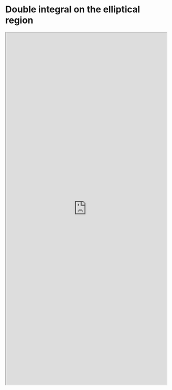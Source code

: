 # Double integral on the elliptical region


<!--more-->

<iframe src="https://linn-guo.github.io/pdf/Double_Integral_In_Polar_Coords_2.pdf" height="1100px" width="100%"></iframe>

